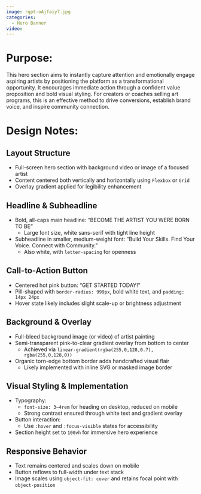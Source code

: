 ```yaml
---
image: rgpt-oAjfaiy7.jpg
categories:
  - Hero Banner
video:
---
```

# Purpose:
This hero section aims to instantly capture attention and emotionally engage aspiring artists by positioning the platform as a transformational opportunity. It encourages immediate action through a confident value proposition and bold visual styling. For creators or coaches selling art programs, this is an effective method to drive conversions, establish brand voice, and inspire community connection.

# Design Notes:

## Layout Structure
* Full-screen hero section with background video or image of a focused artist
* Content centered both vertically and horizontally using `Flexbox` or `Grid`
* Overlay gradient applied for legibility enhancement

## Headline & Subheadline
* Bold, all-caps main headline: “BECOME THE ARTIST YOU WERE BORN TO BE”
  - Large font size, white sans-serif with tight line height
* Subheadline in smaller, medium-weight font: “Build Your Skills. Find Your Voice. Connect with Community.”
  - Also white, with `letter-spacing` for openness

## Call-to-Action Button
* Centered hot pink button: “GET STARTED TODAY!”
* Pill-shaped with `border-radius: 999px`, bold white text, and `padding: 14px 24px`
* Hover state likely includes slight scale-up or brightness adjustment

## Background & Overlay
* Full-bleed background image (or video) of artist painting
* Semi-transparent pink-to-clear gradient overlay from bottom to center
  - Achieved via `linear-gradient(rgba(255,0,128,0.7), rgba(255,0,128,0))`
* Organic torn-edge bottom border adds handcrafted visual flair
  - Likely implemented with inline SVG or masked image border

## Visual Styling & Implementation
* Typography:
  - `font-size: 3–4rem` for heading on desktop, reduced on mobile
  - Strong contrast ensured through white text and gradient overlay
* Button interaction:
  - Use `:hover` and `:focus-visible` states for accessibility
* Section height set to `100vh` for immersive hero experience

## Responsive Behavior
* Text remains centered and scales down on mobile
* Button reflows to full-width under text stack
* Image scales using `object-fit: cover` and retains focal point with `object-position`
